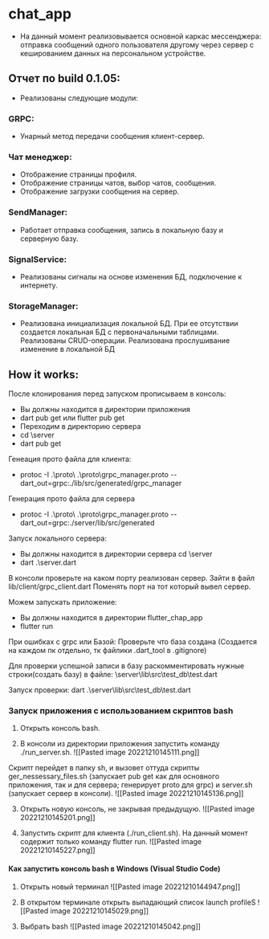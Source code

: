 # chat_app

- На данный момент реализовывается основной каркас мессенджера: отправка сообщений одного пользователя другому через сервер с кешированием данных на персональном устройстве.
## Отчет по build 0.1.05:
- Реализованы следующие модули:

### GRPC:
- Унарный метод передачи сообщения клиент-сервер.

### Чат менеджер:
- Отображение страницы профиля.
- Отображение страницы чатов, выбор чатов, сообщения.
- Отображение загрузки сообщения на сервер.

### SendManager:
- Работает отправка сообщения, запись в локальную базу и серверную базу.

### SignalService:
- Реализованы сигналы на основе изменения БД, подключение к интернету.

### StorageManager:
- Реализована инициализация локальной БД. При ее отсутствии создается локальная БД с первоначальными таблицами. Реализованы CRUD-операции. Реализована прослушивание изменение в локальной БД


## How it works:
После клонирования перед запуском прописываем в консоль:
- Вы должны находится в директории приложения
- dart pub get или flutter pub get
- Переходим в директорию сервера
- cd \server
- dart pub get

Генеация прото файла для клиента:
- protoc -I .\proto\ .\proto\grpc_manager.proto --dart_out=grpc:./lib/src/generated/grpc_manager

Генерация прото файла для сервера
- protoc -I .\proto\ .\proto\grpc_manager.proto --dart_out=grpc:./server/lib/src/generated    

Запуск локального сервера:
- Вы должны находится в директории сервера cd \server
- dart .\server.dart 


В консоли проверьте на каком порту реализован сервер. Зайти в файл lib/client/grpc_client.dart Поменять порт на тот который вывел сервер.

Можем запускать приложение:
- Вы должны находится в директории flutter_chap_app
- flutter run 

При ошибках с grpc или Базой: 
Проверьте что база создана (Создается на каждом пк отдельно, тк файлики .dart_tool в .gitignore)

Для проверки успешной записи в базу раскомментировать нужные строки(создать базу) в файле:
\server\lib\src\test_db\test.dart

Запуск проверки:
dart .\server\lib\src\test_db\test.dart

### Запуск приложения с использованием скриптов bash

1. Открыть консоль bash.

2. В консоли из директории приложения запустить команду ./run_server.sh.
![[Pasted image 20221210145111.png]]

Скрипт перейдет в папку sh, и вызовет оттуда скрипты ger_nessessary_files.sh (запускает pub get как для основного приложения, так и для сервера; генерирует proto для grpc) и server.sh (запускает сервер в консоли).
![[Pasted image 20221210145136.png]]

3. Открыть новую консоль, не закрывая предыдущую.
![[Pasted image 20221210145201.png]]

4. Запустить скрипт для клиента (./run_client.sh). На данный момент содержит только команду flutter run.
![[Pasted image 20221210145227.png]]

#### Как запустить консоль bash в Windows (Visual Studio Code)

1. Открыть новый терминал
![[Pasted image 20221210144947.png]]

2. В открытом терминале открыть выпадающий список launch profileS
![[Pasted image 20221210145029.png]]

3. Выбрать bash
![[Pasted image 20221210145042.png]]

